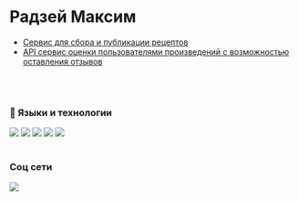 # Радзей Максим

 <ul>
  <li><a href='https://github.com/MaxRadzey/foodgram-project-react'>Сервис для сбора и публикации рецептов</a></li>
  <li><a href='https://github.com/MaxRadzey/api_yamdb'>API сервис оценки пользователями произведений с возможностью оставления отзывов</a></li>
  <br>

 </ul>
 <br>

### 🎹 Языки и технологии
![](https://img.shields.io/badge/Python-3776AB?style=for-the-badge&logo=python&logoColor=white)
![](https://img.shields.io/badge/Django-092E20?style=for-the-badge&logo=django&logoColor=green)
![](https://img.shields.io/badge/PostgreSQL-316192?style=for-the-badge&logo=postgresql&logoColor=white)
![](https://img.shields.io/badge/SQLite-07405E?style=for-the-badge&logo=sqlite&logoColor=white)
![](https://img.shields.io/badge/Docker-2CA5E0?style=for-the-badge&logo=docker&logoColor=white)
<br><br>

### Соц сети

<a href='https://t.me/max_rrr'>![](https://img.shields.io/badge/Telegram-2CA5E0?style=for-the-badge&logo=telegram&logoColor=white)</a>